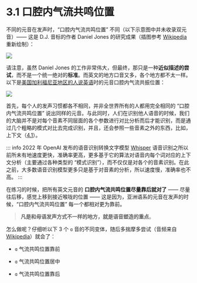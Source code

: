 # 3.1 口腔内气流共鸣位置

不同的元音在发声时，“口腔内气流共鸣位置” 不同（以下示意图中并未收录双元音）—— 这是 D.J. 音标的作者 Daniel Jones 的研究成果（插图参考 [Wikipedia](https://en.wikipedia.org/wiki/Vowel_diagram) 重新绘制）：

![](/images/vowel-positions.svg)

请注意，虽然 Daniel Jones 的工作非常伟大，但最终，那只是一种**近似描述的尝试**，而不是一个统一绝对的**标准**。而英文的地方口音又多，各个地方都不太一样。以下是[美国加利福尼亚地区的人说英语](https://en.wikipedia.org/wiki/California_English)时的元音口腔内气流共振位置：

![](/images/vowel-positions-california.svg)

首先，每个人的发声习惯都各不相同，并非全世界所有的人都用完全相同的 “口腔内气流共鸣位置” 说出同样的元音。与此同时，人们在识别他人语音的时候，我们的大脑并不是对每个音素不同层面的各个参数进行对比分析而后才能识别，而是通过几个粗略的模式对比去完成识别，并且，还会参照一些音素之外的东西，比如，上下文（[4.1](38-fluent)）。

::: info
2022 年 OpenAI 发布的语音识别转换文字模型 [Whisper](https://github.com/openai/whisper) 语音识别之所以前所未有地速度更快，准确率更高，更多基于它的算法对语音内每个词对应的上下文分析（主要通过各种类型的 “模式识别”），而不仅仅是对各个的音素识别。在此之前，大多数语音识别模型更多只是基于对音素的分析，所以速度慢，准确率也不高。
:::

在练习的时候，把所有英文元音的 **口腔内气流共鸣位置尽量靠后就对了** —— 尽量往后移，感觉上移到接近喉咙的位置 —— 这是因为，亚洲语系的元音在发声的时候，“口腔内气流共鸣位置” 每一个都相对更为靠前。

> **凡是和母语发声方式不一样的地方，就是语音塑造的重点**。

怎么做呢？仔细听以下 3 个  `ɑ` 音的不同变体，随后多揣摩多尝试（音频来自 [Wikipedia](https://en.wikipedia.org/wiki/Vowel)）就会了：

*  `ɑ` 气流共鸣位置靠前<span class="speak-word-inline" data-audio-us="/audios/ɑ-01-PR-open_front_unrounded_vowel.ogg.mp3"></span>

*  `ɑ` 气流共鸣位置居中<span class="speak-word-inline" data-audio-us="/audios/ɑ-02-Open_central_unrounded_vowel.ogg.mp3"></span>

*  `ɑ` 气流共鸣位置靠后<span class="speak-word-inline" data-audio-us="/audios/ɑ-03-Open_back_unrounded_vowel.ogg.mp3"></span>



 
